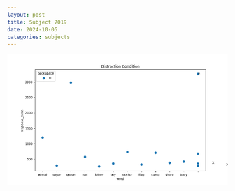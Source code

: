```yaml
---
layout: post
title: Subject 7019
date: 2024-10-05
categories: subjects
---
```


![](data/7019/run-2/7019_rt_acc_fuzzy_delay.png)
